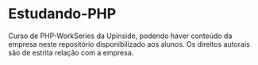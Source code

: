 # Estudando-PHP
Curso de PHP-WorkSeries da Upinside, podendo haver conteúdo da empresa neste repositório disponibilizado aos alunos. Os direitos autorais são de estrita relação com a empresa.
